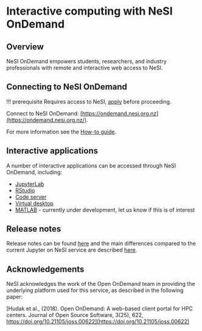 # Interactive computing with NeSI OnDemand

## Overview

NeSI OnDemand empowers students, researchers, and industry professionals with remote and interactive web access to NeSI.

## Connecting to NeSI OnDemand

!!! prerequisite
     Requires access to NeSI, [apply](https://www.nesi.org.nz/researchers/apply-access-our-services) before proceeding.

Connect to NeSI OnDemand: [https://ondemand.nesi.org.nz](https://ondemand.nesi.org.nz/).

For more information see the [How-to guide](how_to_guide.md).

## Interactive applications

A number of interactive applications can be accessed through NeSI OnDemand, including:

- [JupyterLab](Apps/JupyterLab/index.md)
- [RStudio](Apps/RStudio.md)
- [Code server](Apps/code_server.md)
- [Virtual desktop](Apps/virtual_desktop.md)
- [MATLAB](Apps/MATLAB.md) - currently under development, let us know if this is of interest

## Release notes

Release notes can be found [here](Release_Notes/index.md) and the main differences
compared to the current Jupyter on NeSI service are described [here](changes_from_jupyter_on_nesi.md).

## Acknowledgements

NeSI acknowledges the work of the Open OnDemand team in providing the underlying platform used for this service, as described in the following paper:

[Hudak et al., (2018). Open OnDemand: A web-based client portal for HPC centers. Journal of Open Source Software, 3(25), 622, https://doi.org/10.21105/joss.00622](https://doi.org/10.21105/joss.00622)
